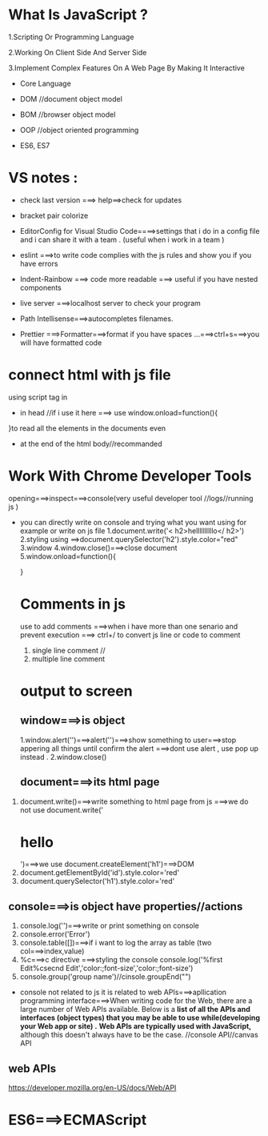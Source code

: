 # What Is JavaScript ?

1.Scripting Or Programming Language

2.Working On Client Side And Server Side

3.Implement Complex Features On A Web Page By Making It Interactive

- Core Language

- DOM //document object model

- BOM //browser object model

- OOP //object oriented programming

- ES6, ES7

# VS notes :

- check last version ===> help==>check for updates
- bracket pair colorize
- EditorConfig for Visual Studio Code====>settings that i do in a config file and i can share it with a team . (useful when i work in a team )
- eslint ===>to write code complies with the js rules and show you if you have errors

- Indent-Rainbow ===> code more readable ===> useful if you have nested components

- live server ===>localhost server to check your program
- Path Intellisense===>autocompletes filenames.
- Prettier ===>Formatter===>format if you have spaces ...===>ctrl+s===>you will have formatted code

# connect html with js file

using script tag in

- in head //if i use it here ===> use window.onload=function(){

}to read all the elements in the documents even

- at the end of the html body//recommanded

# Work With Chrome Developer Tools

opening===>inspect===>console(very useful developer tool //logs//running js )

- you can directly write on console and trying what you want using for example or write on js file
  1.document.write('< h2>hellllllllllo</ h2>')
  2.styling using ==>document.querySelector('h2').style.color="red"
  3.window
  4.window.close()===>close document
  5.window.onload=function(){

  }

  # Comments in js

  use to add comments ===>when i have more than one senario and prevent execution ===> ctrl+/ to convert js line or code to comment

  1. single line comment //
  2. multiple line comment

  # output to screen

  ## window===>is object

  1.window.alert('')===>alert('')===>show something to user===>stop appering all things until confirm the alert ===>dont use alert , use pop up instead .
  2.window.close()

  ## document===>its html page

1.  document.write()===>write something to html page from js ===>we do not use document.write('<h1>hello</h1>')===>we use document.createElement('h1')===>DOM
2.  document.getElementById('id').style.color='red'
3.  document.querySelector('h1').style.color='red'

## console===>is object have properties//actions

1.  console.log('')===>write or print something on console
2.  console.error('Error')
3.  console.table([])===>if i want to log the array as table (two col===>index,value)
4.  %c===>c directive ===>styling the console
    console.log('%first Edit%csecnd Edit','color:;font-size','color:;font-size')
5.  console.group('group name')//cinsole.groupEnd("")

- console not related to js it is related to web APIs===>apllication programming interface===>When writing code for the Web, there are a large number of Web APIs available. Below is a **list of all the APIs and interfaces (object types) that you may be able to use while(developing your Web app or site) .**
  **Web APIs are typically used with JavaScript,** although this doesn't always have to be the case.
  //console API//canvas API

## web APIs

https://developer.mozilla.org/en-US/docs/Web/API

# ES6===>ECMAScript
